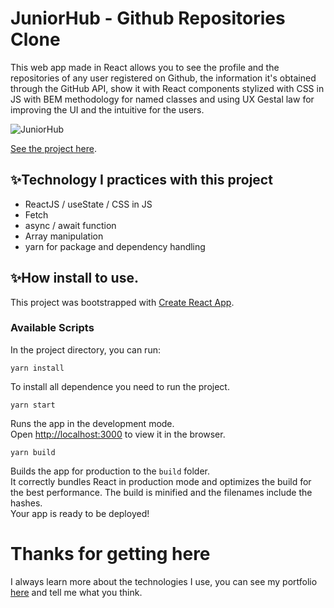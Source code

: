 # JuniorHub - Github Repositories Clone

This web app made in React allows you to see the profile and the repositories of any user registered on Github, the information it's obtained through the GitHub API, show it with React components stylized with CSS in JS with BEM methodology for named classes and using UX Gestal law for improving the UI and the intuitive for the users.

![JuniorHub](https://d33wubrfki0l68.cloudfront.net/616cbed5fe4d44e8064753aa/screenshot_2021-10-18-00-26-01-0000.png)

[See the project here](https://juniorhub.netlify.app/).

## ✨Technology I practices with this project

- ReactJS / useState / CSS in JS
- Fetch
- async / await function
- Array manipulation
- yarn for package and dependency handling

## ✨How install to use.

This project was bootstrapped with [Create React App](https://github.com/facebook/create-react-app).

### Available Scripts

In the project directory, you can run:

    yarn install

To install all dependence you need to run the project.

    yarn start

Runs the app in the development mode.\
Open [http://localhost:3000](http://localhost:3000) to view it in the browser.

    yarn build

Builds the app for production to the `build` folder.\
It correctly bundles React in production mode and optimizes the build for the best performance.
The build is minified and the filenames include the hashes.\
Your app is ready to be deployed!

# Thanks for getting here

I always learn more about the technologies I use, you can see my portfolio [here](https://admiralpxl.vercel.app/portfolio) and tell me what you think.

